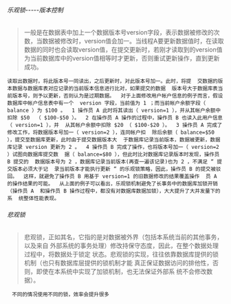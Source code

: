 ###### 乐观锁-----版本控制

> 一般是在数据表中加上一个数据版本号version字段，表示数据被修改的次数，当数据被修改时，version值会加一。当线程A要更新数据值时，在读取数据的同时也会读取version值，在提交更新时，若刚才读取到的version值为当前数据库中的version值相等时才更新，否则重试更新操作，直到更新成功。

``读取出数据时，将此版本号一同读出，之后更新时，对此版本号加一。此时，将提 
交数据的版本数据与数据库表对应记录的当前版本信息进行比对，如果提交的数据 
版本号大于数据库表当前版本号，则予以更新，否则认为是过期数据。 
对于上面修改用户帐户信息的例子而言，假设数据库中帐户信息表中有一个 
version 字段，当前值为 1 ；而当前帐户余额字段（ balance ）为 $100 。 
1 操作员 A 此时将其读出（ version=1 ），并从其帐户余额中扣除 $50 
（ $100-$50 ）。 
2 在操作员 A 操作的过程中，操作员 B 也读入此用户信息（ version=1 ），并 
从其帐户余额中扣除 $20 （ $100-$20 ）。 
3 操作员 A 完成了修改工作，将数据版本号加一（ version=2 ），连同帐户扣 
除后余额（ balance=$50 ），提交至数据库更新，此时由于提交数据版本大 
于数据库记录当前版本，数据被更新，数据库记录 version 更新为 2 。 
4 操作员 B 完成了操作，也将版本号加一（ version=2 ）试图向数据库提交数 
据（ balance=$80 ），但此时比对数据库记录版本时发现，操作员 B 提交的 
数据版本号为 2 ，数据库记录当前版本(再查一遍该记录)也为 2 ，不满足 “ 提交版本必须大于记 
录当前版本才能执行更新 “ 的乐观锁策略，因此，操作员 B 的提交被驳回。 
这样，就避免了操作员 B 用基于 version=1 的旧数据修改的结果覆盖操作 
员 A 的操作结果的可能。 
从上面的例子可以看出，乐观锁机制避免了长事务中的数据库加锁开销（操作员 A 
和操作员 B 操作过程中，都没有对数据库数据加锁），大大提升了大并发量下的系 
统整体性能表现。 ``

###### 悲观锁

> 悲观锁，正如其名，它指的是对数据被外界（包括本系统当前的其他事务，以及来自 
> 外部系统的事务处理）修改持保守态度，因此，在整个数据处理过程中，将数据处于锁定 
> 状态。悲观锁的实现，往往依靠数据库提供的锁机制（也只有数据库层提供的锁机制才能 
> 真正保证数据访问的排他性，否则，即使在本系统中实现了加锁机制，也无法保证外部系 
> 统不会修改数据）。 

​	`` 不同的情况使用不同的锁，效率会提升很多``

